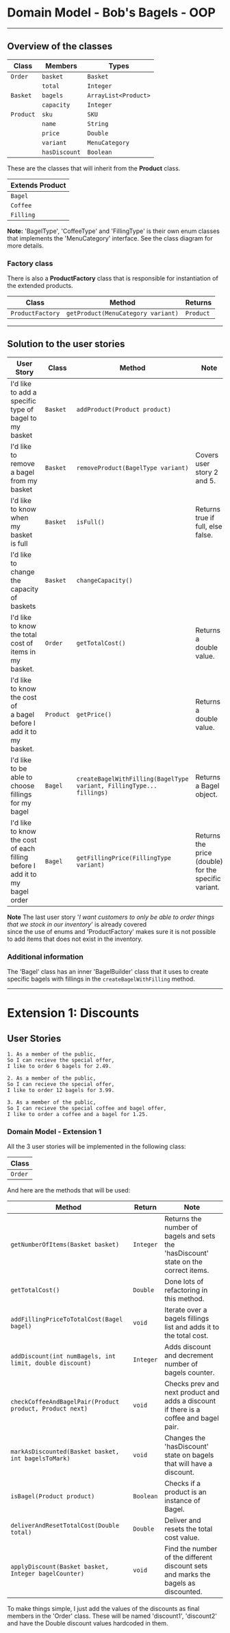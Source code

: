 # Domain Model - Bob's Bagels - OOP

---------------------------------------------------------------------------------

## Overview of the classes

| Class     | Members       | Types                |
|-----------|---------------|----------------------|
| `Order`   | `basket`      | `Basket`             |
|           | `total`       | `Integer`            |
| `Basket`  | `bagels`      | `ArrayList<Product>` |
|           | `capacity`    | `Integer`            |
| `Product` | `sku`         | `SKU`                |
|           | `name`        | `String`             |
|           | `price`       | `Double`             |
|           | `variant`     | `MenuCategory`       |
|           | `hasDiscount` | `Boolean`            |

These are the classes that will inherit from the **Product** class.

| Extends Product |
|-----------------|
| `Bagel`         |
| `Coffee`        |
| `Filling`       |

**Note:** 'BagelType', 'CoffeeType' and 'FillingType' is their own enum classes that
implements the 'MenuCategory' interface. See the class diagram for more details.

### Factory class
There is also a **ProductFactory** class that is responsible for instantiation of the extended products.

| Class            | Method                             | Returns   |
|------------------|------------------------------------|-----------|
| `ProductFactory` | `getProduct(MenuCategory variant)` | `Product` |


-------------------------------------------------------------------------------

## Solution to the user stories

| User Story                                                                            | Class     | Method                                                               | Note                                                 |
|---------------------------------------------------------------------------------------|-----------|----------------------------------------------------------------------|------------------------------------------------------|
| I'd like to add a specific<br/> type of bagel to my basket                            | `Basket`  | `addProduct(Product product)`                                        |                                                      |
| I'd like to remove a bagel<br/> from my basket                                        | `Basket`  | `removeProduct(BagelType variant)`                                   | Covers user story 2 and 5.                           |
| I'd like to know when my<br/> basket is full                                          | `Basket`  | `isFull()`                                                           | Returns true if full, else false.                    |
| I'd like to change the <br/>capacity of baskets                                       | `Basket`  | `changeCapacity()`                                                   |                                                      |
| I'd like to know the total<br/> cost of items in my basket.                           | `Order`   | `getTotalCost()`                                                     | Returns a double value.                              |
| I'd like to know the cost of <br/>a bagel before I add it to my basket.               | `Product` | `getPrice()`                                                         | Returns a double value.                              |
| I'd like to be able to choose <br/>fillings for my bagel                              | `Bagel`   | `createBagelWithFilling(BagelType variant, FillingType... fillings)` | Returns a Bagel object.                              |
| I'd like to know the cost of each<br/> filling before I add it to my bagel order      | `Bagel`   | `getFillingPrice(FillingType variant)`                               | Returns the price (double) for the specific variant. |

**Note** The last user story '*I want customers to only be able to order things that we stock in our inventory*' is already covered<br/>
since the use of enums and 'ProductFactory' makes sure it is not possible to add items that does not exist in
the inventory.

### Additional information
The 'Bagel' class has an inner 'BagelBuilder' class that it uses to create
specific bagels with fillings in the `createBagelWithFilling` method.

--------------------------------------------------------------------------------------

# Extension 1: Discounts

## User Stories

```
1. As a member of the public,
So I can recieve the special offer,
I like to order 6 bagels for 2.49.
```

```
2. As a member of the public,
So I can recieve the special offer,
I like to order 12 bagels for 3.99.
```

```
3. As a member of the public,
So I can recieve the special coffee and bagel offer,
I like to order a coffee and a bagel for 1.25.
```

### Domain Model - Extension 1

All the 3 user stories will be implemented in the following class:

| Class   |
|---------|
| `Order` |

And here are the methods that will be used:

| Method                                                   | Return    | Note                                                                                  |
|----------------------------------------------------------|-----------|---------------------------------------------------------------------------------------|
| `getNumberOfItems(Basket basket)`                        | `Integer` | Returns the number of bagels and sets the 'hasDiscount' state on the correct items.   |
| `getTotalCost()`                                         | `Double`  | Done lots of refactoring in this method.                                              |
| `addFillingPriceToTotalCost(Bagel bagel)`                | `void`    | Iterate over a bagels fillings list and adds it to the total cost.                    |
| `addDiscount(int numBagels, int limit, double discount)` | `Integer` | Adds discount and decrement number of bagels counter.                                 |
| `checkCoffeeAndBagelPair(Product product, Product next)` | `void`    | Checks prev and next product and adds a discount if there is a coffee and bagel pair. |
| `markAsDiscounted(Basket basket, int bagelsToMark)`      | `void`    | Changes the 'hasDiscount' state on bagels that will have a discount.                  |
| `isBagel(Product product)`                               | `Boolean` | Checks if a product is an instance of Bagel.                                          |
| `deliverAndResetTotalCost(Double total)`                 | `Double`  | Deliver and resets the total cost value.                                              |
| `applyDiscount(Basket basket, Integer bagelCounter)`     | `void`    | Find the number of the different discount sets and marks the bagels as discounted.    |


To make things simple, I just add the values of the discounts as final members in the 'Order' class.
These will be named 'discount1', 'discount2' and  have the Double discount values hardcoded in them.













